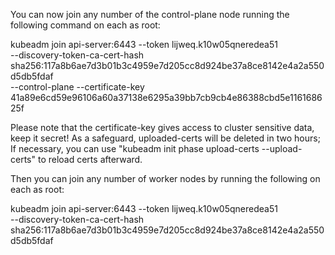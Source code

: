 You can now join any number of the control-plane node running the following command on each as root:

  kubeadm join api-server:6443 --token lijweq.k10w05qneredea51 \
	--discovery-token-ca-cert-hash sha256:117a8b6ae7d3b01b3c4959e7d205cc8d924be37a8ce8142e4a2a550d5db5fdaf \
	--control-plane --certificate-key 41a89e6cd59e96106a60a37138e6295a39bb7cb9cb4e86388cbd5e116168625f

Please note that the certificate-key gives access to cluster sensitive data, keep it secret!
As a safeguard, uploaded-certs will be deleted in two hours; If necessary, you can use
"kubeadm init phase upload-certs --upload-certs" to reload certs afterward.

Then you can join any number of worker nodes by running the following on each as root:

kubeadm join api-server:6443 --token lijweq.k10w05qneredea51 \
	--discovery-token-ca-cert-hash sha256:117a8b6ae7d3b01b3c4959e7d205cc8d924be37a8ce8142e4a2a550d5db5fdaf